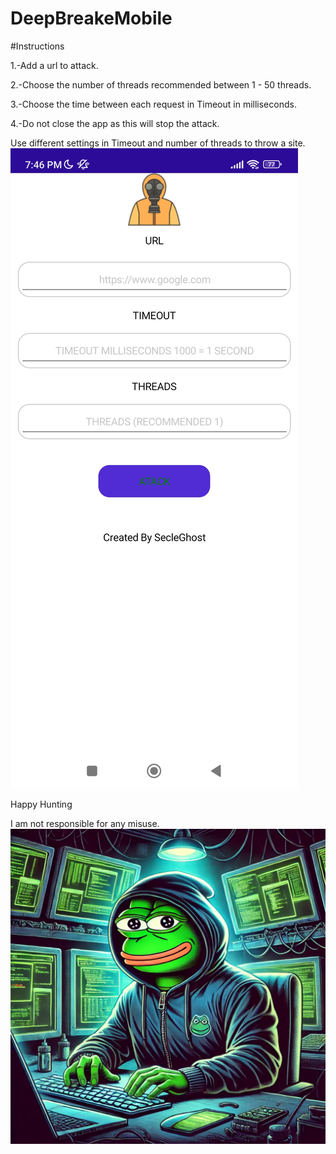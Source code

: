 # DeepBreakeMobile

#Instructions

1.-Add a url to attack.

2.-Choose the number of threads recommended between 1 - 50 threads.

3.-Choose the time between each request in Timeout in milliseconds.

4.-Do not close the app as this will stop the attack.

Use different settings in Timeout and number of threads to throw a site.
![alt text](https://github.com/secleGhost/DeepBreakeMobile/blob/7605be42f6c432eaa07347ded5df534b0ab88407/Screenshot_2025-05-18-19-46-33-982_com.deepbreak.app.png)


Happy Hunting

I am not responsible for any misuse.
![alt text](https://github.com/secleGhost/DeepBrake/blob/f8a3a72e408a647841873d623f4e3240b66f0681/image/pepe.png)
